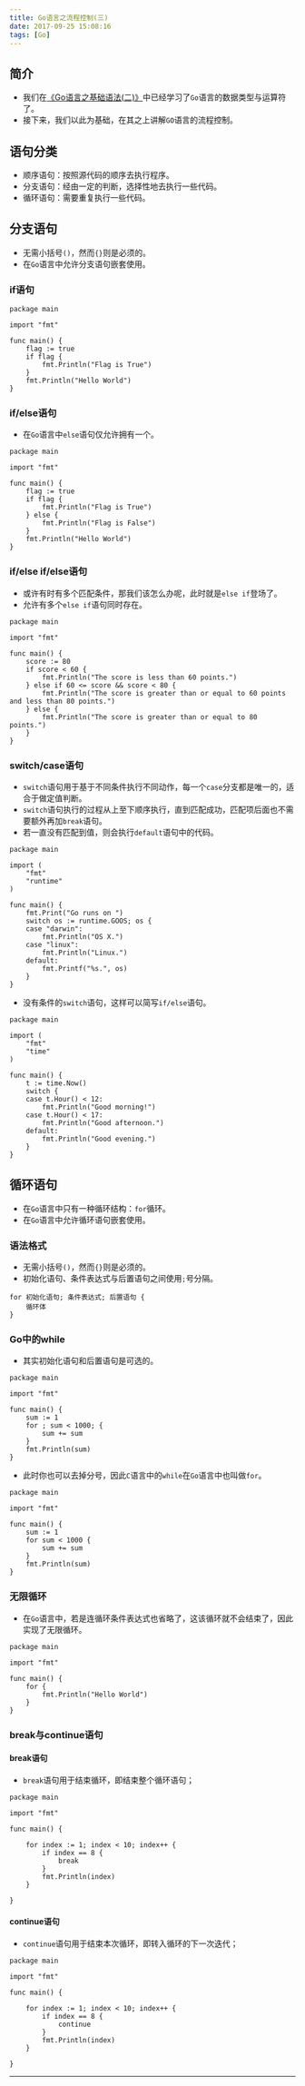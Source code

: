 ```yaml
---
title: Go语言之流程控制(三)
date: 2017-09-25 15:08:16
tags: [Go]
---
```


## 简介

+ 我们在[《Go语言之基础语法(二)》](https://www.xiaocoder.com/2017/09/25/go-basic-grammar/)中已经学习了`Go`语言的数据类型与运算符了。
+ 接下来，我们以此为基础，在其之上讲解`GO`语言的流程控制。

<!-- more -->

## 语句分类

+ 顺序语句：按照源代码的顺序去执行程序。
+ 分支语句：经由一定的判断，选择性地去执行一些代码。
+ 循环语句：需要重复执行一些代码。

## 分支语句

+ 无需小括号`()`，然而`{}`则是必须的。
+ 在`Go`语言中允许分支语句嵌套使用。

### if语句

```text
package main

import "fmt"

func main() {
    flag := true
    if flag {
        fmt.Println("Flag is True")
    }
    fmt.Println("Hello World")
}
```

### if/else语句

+ 在`Go`语言中`else`语句仅允许拥有一个。

```text
package main

import "fmt"

func main() {
    flag := true
    if flag {
        fmt.Println("Flag is True")
    } else {
        fmt.Println("Flag is False")
    }
    fmt.Println("Hello World")
}
```

### if/else if/else语句

+ 或许有时有多个匹配条件，那我们该怎么办呢，此时就是`else if`登场了。
+ 允许有多个`else if`语句同时存在。

```text
package main

import "fmt"

func main() {
    score := 80
    if score < 60 {
        fmt.Println("The score is less than 60 points.")
    } else if 60 <= score && score < 80 {
        fmt.Println("The score is greater than or equal to 60 points and less than 80 points.")
    } else {
        fmt.Println("The score is greater than or equal to 80 points.")
    }
}
```

### switch/case语句

+ `switch`语句用于基于不同条件执行不同动作，每一个`case`分支都是唯一的，适合于做定值判断。
+ `switch`语句执行的过程从上至下顺序执行，直到匹配成功，匹配项后面也不需要额外再加`break`语句。
+ 若一直没有匹配到值，则会执行`default`语句中的代码。

```text
package main

import (
    "fmt"
    "runtime"
)

func main() {
    fmt.Print("Go runs on ")
    switch os := runtime.GOOS; os {
    case "darwin":
        fmt.Println("OS X.")
    case "linux":
        fmt.Println("Linux.")
    default:
        fmt.Printf("%s.", os)
    }
}
```

+ 没有条件的`switch`语句，这样可以简写`if/else`语句。

```text
package main

import (
	"fmt"
	"time"
)

func main() {
	t := time.Now()
	switch {
	case t.Hour() < 12:
		fmt.Println("Good morning!")
	case t.Hour() < 17:
		fmt.Println("Good afternoon.")
	default:
		fmt.Println("Good evening.")
	}
}
```

## 循环语句

+ 在`Go`语言中只有一种循环结构：`for`循环。
+ 在`Go`语言中允许循环语句嵌套使用。

### 语法格式

+ 无需小括号`()`，然而`{}`则是必须的。
+ 初始化语句、条件表达式与后置语句之间使用`;`号分隔。

```text
for 初始化语句; 条件表达式; 后置语句 {
    循环体
}
```

### Go中的while

+ 其实初始化语句和后置语句是可选的。

```text
package main

import "fmt"

func main() {
    sum := 1
    for ; sum < 1000; {
        sum += sum
    }
    fmt.Println(sum)
}
```

+ 此时你也可以去掉分号，因此`C`语言中的`while`在`Go`语言中也叫做`for`。

```text
package main

import "fmt"

func main() {
    sum := 1
    for sum < 1000 {
        sum += sum
    }
    fmt.Println(sum)
}
```

### 无限循环

+ 在`Go`语言中，若是连循环条件表达式也省略了，这该循环就不会结束了，因此实现了无限循环。

```text
package main

import "fmt"

func main() {
    for {
        fmt.Println("Hello World")
    }
}
```

### break与continue语句

#### break语句

+ `break`语句用于结束循环，即结束整个循环语句；

```text
package main

import "fmt"

func main() {

    for index := 1; index < 10; index++ {
        if index == 8 {
            break
        }
        fmt.Println(index)
    }

}
```

#### continue语句

+ `continue`语句用于结束本次循环，即转入循环的下一次迭代；

```text
package main

import "fmt"

func main() {

    for index := 1; index < 10; index++ {
        if index == 8 {
            continue
        }
        fmt.Println(index)
    }

}
```

***